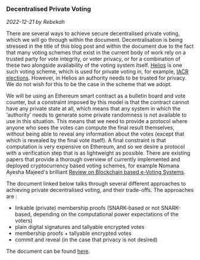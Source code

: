 ### Decentralised Private Voting
*2022-12-21 by Rebekah*

There are several ways to achieve secure decentralised private voting,
which we will go through within the document. Decentralisation is being
stressed in the title of this blog post and within the document due to the
fact that many voting schemes that exist in the current body of work rely on
a trusted party for vote integrity, or voter privacy, or for a combination of
these two alongside availability of the voting system itself.
[Helios](https://vote.heliosvoting.org)
is one such voting scheme, which is used for private voting in, for example,
[IACR elections](https://vote.heliosvoting.org/helios/elections/e32be530-2dbf-11ec-af80-e2b5f37f7c96/view). 
However, in Helios an authority needs to be trusted for
privacy.  We do not wish for this to be the case in the scheme that we adopt.

We will be using an Ethereum smart contract as a bulletin board and vote
counter, but a constraint imposed by this model is that the contract cannot
have any private state at all, which means that any system in which the
‘authority’ needs to generate some private randomness is not available to use
in this situation. This means that we need to provide a protocol where anyone
who sees the votes can compute the final result themselves, without being able
to reveal any information about the votes (except that which is revealed by
the final vote itself). A final constraint is that computation is very
expensive on Ethereum, and so we desire a protocol with a verification step
that is as lightweight as possible. There are existing papers that provide
a thorough overview of currently implemented and deployed cryptocurrency based
voting schemes, for example Nomana Ayesha Majeed's brilliant [Review on
Blockchain based e-Voting
Systems](https://monami.hs-mittweida.de/frontdoor/deliver/index/docId/13092/file/DruckversionNomanaAyeshaMajeed.pdf).

The document linked below talks through several different approaches to
achieving private decentralised voting, and their trade-offs. The approaches
are : 
- linkable (private) membership proofs (SNARK-based or not SNARK-based,
  depending on the computational power expectations of the voters)
- plain digital signatures and tallyable encrypted votes
- membership proofs + tallyable encrypted votes
- commit and reveal (in the case that privacy is not desired)

The document can be found
[here](https://github.com/aragonzkresearch/blog/tree/main/pdf/private-voting.pdf).
